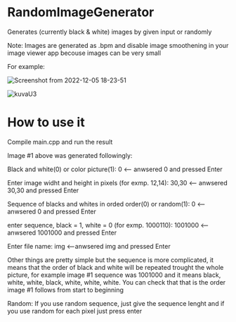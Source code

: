# RandomImageGenerator
Generates (currently black & white) images by given input or randomly

Note: Images are generated as .bpm and disable image smoothening in your image viewer app becouse images can be very small

For example:

![Screenshot from 2022-12-05 18-23-51](https://user-images.githubusercontent.com/62663286/205688609-18cf7819-a4f6-4dd0-9228-f0e541a65255.png)

![kuvaU3](https://user-images.githubusercontent.com/62663286/205688213-3865dd38-d79f-459c-93d1-1178c493c5f2.png)

# How to use it

Compile main.cpp and run the result

Image #1 above was generated followingly:

Black and white(0) or color picture(1): 0  <-- anwsered 0 and pressed Enter

Enter image widht and height in pixels (for exmp. 12,14): 30,30  <-- anwsered 30,30 and pressed Enter

Sequence of blacks and whites in orded order(0) or random(1): 0  <-- anwsered 0 and pressed Enter

enter sequence, black = 1, white = 0 (for exmp. 1000110): 1001000  <-- anwsered 1001000 and pressed Enter

Enter file name: img  <--anwsered img and pressed Enter

Other things are pretty simple but the sequence is more complicated, it means that the order of black and white will be repeated trought the whole picture,
for example image #1 sequence was 1001000 and it means black, white, white, black, white, white, white. You can check that that is the order image #1
follows from start to beginning

Random:
If you use random sequence, just give the sequence lenght and if you use random for each pixel just press enter

